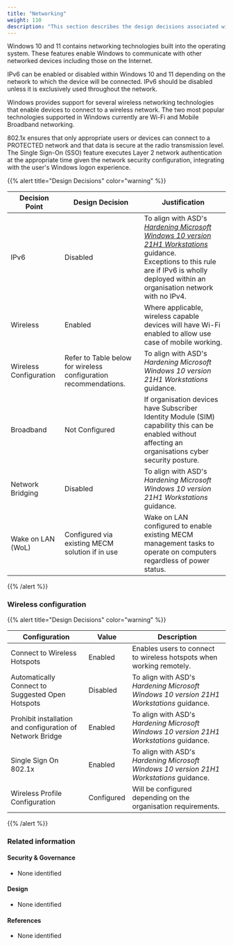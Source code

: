 ```yaml
---
title: "Networking"
weight: 110
description: "This section describes the design decisions associated with the networking technologies built into Windows 10 and 11 endpoints configured according to guidance in ASD's Blueprint for Secure Cloud."
---
```


Windows 10 and 11 contains networking technologies built into the operating system. These features enable Windows to communicate with other networked devices including those on the Internet.

IPv6 can be enabled or disabled within Windows 10 and 11 depending on the network to which the device will be connected. IPv6 should be disabled unless it is exclusively used throughout the network. 

Windows provides support for several wireless networking technologies that enable devices to connect to a wireless network. The two most popular technologies supported in Windows currently are Wi-Fi and Mobile Broadband networking.

802.1x ensures that only appropriate users or devices can connect to a PROTECTED network and that data is secure at the radio transmission level. The Single Sign-On (SSO) feature executes Layer 2 network authentication at the appropriate time given the network security configuration, integrating with the user's Windows logon experience.

{{% alert title="Design Decisions" color="warning" %}}

| Decision Point         | Design Decision                                                  | Justification                                                                                                                                             |
|------------------------|------------------------------------------------------------------|-----------------------------------------------------------------------------------------------------------------------------------------------------------|
| IPv6                   | Disabled                                                         | To align with ASD's [*Hardening Microsoft Windows 10 version 21H1 Workstations*](https://www.cyber.gov.au/resources-business-and-government/maintaining-devices-and-systems/system-hardening-and-administration/system-hardening/hardening-microsoft-windows-10-version-21h1-workstations) guidance.<br>Exceptions to this rule are if IPv6 is wholly deployed within an organisation network with no IPv4. |
| Wireless               | Enabled                                                          | Where applicable, wireless capable devices will have Wi-Fi enabled to allow use case of mobile working.                                                   |
| Wireless Configuration | Refer to Table below for wireless configuration recommendations. | To align with ASD's *Hardening Microsoft Windows 10 version 21H1 Workstations* guidance.                                                                                                        |
| Broadband              | Not Configured                                                   | If organisation devices have Subscriber Identity Module (SIM) capability this can be enabled without affecting an organisations cyber security posture.        |
| Network Bridging       | Disabled                                                         | To align with ASD's *Hardening Microsoft Windows 10 version 21H1 Workstations* guidance.                                                                                                      |
| Wake on LAN (WoL)      | Configured via existing MECM solution if in use                  | Wake on LAN configured to enable existing MECM management tasks to operate on computers regardless of power status.                                        |

{{% /alert %}}

### Wireless configuration

{{% alert title="Design Decisions" color="warning" %}}

| Configuration                                             | Value      | Description                                                         |
|-----------------------------------------------------------|------------|---------------------------------------------------------------------|
| Connect to Wireless Hotspots                              | Enabled    | Enables users to connect to wireless hotspots when working remotely. |
| Automatically Connect to Suggested Open Hotspots          | Disabled   | To align with ASD's *Hardening Microsoft Windows 10 version 21H1 Workstations* guidance.                   |
| Prohibit installation and configuration of Network Bridge | Enabled    | To align with ASD's *Hardening Microsoft Windows 10 version 21H1 Workstations* guidance.                   |
| Single Sign On 802.1x                                     | Enabled    | To align with ASD's *Hardening Microsoft Windows 10 version 21H1 Workstations* guidance.                   |
| Wireless Profile Configuration                            | Configured | Will be configured depending on the organisation requirements.      |

{{% /alert %}}

### Related information

#### Security & Governance

* None identified

#### Design

* None identified

#### References

* None identified